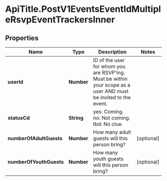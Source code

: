 # ApiTitle.PostV1EventsEventIdMultipleRsvpEventTrackersInner

## Properties

Name | Type | Description | Notes
------------ | ------------- | ------------- | -------------
**userId** | **Number** | ID of the user for whom you are RSVP&#39;ing. Must be within your scope as a user AND must be invited to the event. | 
**statusCd** | **String** | yes: Coming. no: Not coming. tbd: No clue. | 
**numberOfAdultGuests** | **Number** | How many adult guests will this person bring? | [optional] 
**numberOfYouthGuests** | **Number** | How many youth guests will this person bring? | [optional] 


